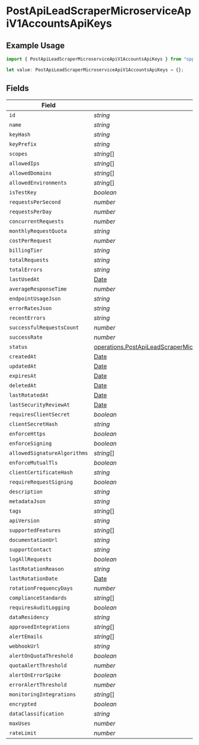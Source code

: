 # PostApiLeadScraperMicroserviceApiV1AccountsApiKeys

## Example Usage

```typescript
import { PostApiLeadScraperMicroserviceApiV1AccountsApiKeys } from "oppulence-backend-sdk/models/operations";

let value: PostApiLeadScraperMicroserviceApiV1AccountsApiKeys = {};
```

## Fields

| Field                                                                                                                                                                                                            | Type                                                                                                                                                                                                             | Required                                                                                                                                                                                                         | Description                                                                                                                                                                                                      |
| ---------------------------------------------------------------------------------------------------------------------------------------------------------------------------------------------------------------- | ---------------------------------------------------------------------------------------------------------------------------------------------------------------------------------------------------------------- | ---------------------------------------------------------------------------------------------------------------------------------------------------------------------------------------------------------------- | ---------------------------------------------------------------------------------------------------------------------------------------------------------------------------------------------------------------- |
| `id`                                                                                                                                                                                                             | *string*                                                                                                                                                                                                         | :heavy_minus_sign:                                                                                                                                                                                               | N/A                                                                                                                                                                                                              |
| `name`                                                                                                                                                                                                           | *string*                                                                                                                                                                                                         | :heavy_minus_sign:                                                                                                                                                                                               | N/A                                                                                                                                                                                                              |
| `keyHash`                                                                                                                                                                                                        | *string*                                                                                                                                                                                                         | :heavy_minus_sign:                                                                                                                                                                                               | N/A                                                                                                                                                                                                              |
| `keyPrefix`                                                                                                                                                                                                      | *string*                                                                                                                                                                                                         | :heavy_minus_sign:                                                                                                                                                                                               | N/A                                                                                                                                                                                                              |
| `scopes`                                                                                                                                                                                                         | *string*[]                                                                                                                                                                                                       | :heavy_minus_sign:                                                                                                                                                                                               | N/A                                                                                                                                                                                                              |
| `allowedIps`                                                                                                                                                                                                     | *string*[]                                                                                                                                                                                                       | :heavy_minus_sign:                                                                                                                                                                                               | N/A                                                                                                                                                                                                              |
| `allowedDomains`                                                                                                                                                                                                 | *string*[]                                                                                                                                                                                                       | :heavy_minus_sign:                                                                                                                                                                                               | N/A                                                                                                                                                                                                              |
| `allowedEnvironments`                                                                                                                                                                                            | *string*[]                                                                                                                                                                                                       | :heavy_minus_sign:                                                                                                                                                                                               | N/A                                                                                                                                                                                                              |
| `isTestKey`                                                                                                                                                                                                      | *boolean*                                                                                                                                                                                                        | :heavy_minus_sign:                                                                                                                                                                                               | N/A                                                                                                                                                                                                              |
| `requestsPerSecond`                                                                                                                                                                                              | *number*                                                                                                                                                                                                         | :heavy_minus_sign:                                                                                                                                                                                               | N/A                                                                                                                                                                                                              |
| `requestsPerDay`                                                                                                                                                                                                 | *number*                                                                                                                                                                                                         | :heavy_minus_sign:                                                                                                                                                                                               | N/A                                                                                                                                                                                                              |
| `concurrentRequests`                                                                                                                                                                                             | *number*                                                                                                                                                                                                         | :heavy_minus_sign:                                                                                                                                                                                               | N/A                                                                                                                                                                                                              |
| `monthlyRequestQuota`                                                                                                                                                                                            | *string*                                                                                                                                                                                                         | :heavy_minus_sign:                                                                                                                                                                                               | N/A                                                                                                                                                                                                              |
| `costPerRequest`                                                                                                                                                                                                 | *number*                                                                                                                                                                                                         | :heavy_minus_sign:                                                                                                                                                                                               | N/A                                                                                                                                                                                                              |
| `billingTier`                                                                                                                                                                                                    | *string*                                                                                                                                                                                                         | :heavy_minus_sign:                                                                                                                                                                                               | N/A                                                                                                                                                                                                              |
| `totalRequests`                                                                                                                                                                                                  | *string*                                                                                                                                                                                                         | :heavy_minus_sign:                                                                                                                                                                                               | N/A                                                                                                                                                                                                              |
| `totalErrors`                                                                                                                                                                                                    | *string*                                                                                                                                                                                                         | :heavy_minus_sign:                                                                                                                                                                                               | N/A                                                                                                                                                                                                              |
| `lastUsedAt`                                                                                                                                                                                                     | [Date](https://developer.mozilla.org/en-US/docs/Web/JavaScript/Reference/Global_Objects/Date)                                                                                                                    | :heavy_minus_sign:                                                                                                                                                                                               | N/A                                                                                                                                                                                                              |
| `averageResponseTime`                                                                                                                                                                                            | *number*                                                                                                                                                                                                         | :heavy_minus_sign:                                                                                                                                                                                               | N/A                                                                                                                                                                                                              |
| `endpointUsageJson`                                                                                                                                                                                              | *string*                                                                                                                                                                                                         | :heavy_minus_sign:                                                                                                                                                                                               | N/A                                                                                                                                                                                                              |
| `errorRatesJson`                                                                                                                                                                                                 | *string*                                                                                                                                                                                                         | :heavy_minus_sign:                                                                                                                                                                                               | N/A                                                                                                                                                                                                              |
| `recentErrors`                                                                                                                                                                                                   | *string*                                                                                                                                                                                                         | :heavy_minus_sign:                                                                                                                                                                                               | N/A                                                                                                                                                                                                              |
| `successfulRequestsCount`                                                                                                                                                                                        | *number*                                                                                                                                                                                                         | :heavy_minus_sign:                                                                                                                                                                                               | N/A                                                                                                                                                                                                              |
| `successRate`                                                                                                                                                                                                    | *number*                                                                                                                                                                                                         | :heavy_minus_sign:                                                                                                                                                                                               | N/A                                                                                                                                                                                                              |
| `status`                                                                                                                                                                                                         | [operations.PostApiLeadScraperMicroserviceApiV1AccountsAccountsResponse200ApplicationJSONStatus](../../models/operations/postapileadscrapermicroserviceapiv1accountsaccountsresponse200applicationjsonstatus.md) | :heavy_minus_sign:                                                                                                                                                                                               | N/A                                                                                                                                                                                                              |
| `createdAt`                                                                                                                                                                                                      | [Date](https://developer.mozilla.org/en-US/docs/Web/JavaScript/Reference/Global_Objects/Date)                                                                                                                    | :heavy_minus_sign:                                                                                                                                                                                               | N/A                                                                                                                                                                                                              |
| `updatedAt`                                                                                                                                                                                                      | [Date](https://developer.mozilla.org/en-US/docs/Web/JavaScript/Reference/Global_Objects/Date)                                                                                                                    | :heavy_minus_sign:                                                                                                                                                                                               | N/A                                                                                                                                                                                                              |
| `expiresAt`                                                                                                                                                                                                      | [Date](https://developer.mozilla.org/en-US/docs/Web/JavaScript/Reference/Global_Objects/Date)                                                                                                                    | :heavy_minus_sign:                                                                                                                                                                                               | N/A                                                                                                                                                                                                              |
| `deletedAt`                                                                                                                                                                                                      | [Date](https://developer.mozilla.org/en-US/docs/Web/JavaScript/Reference/Global_Objects/Date)                                                                                                                    | :heavy_minus_sign:                                                                                                                                                                                               | N/A                                                                                                                                                                                                              |
| `lastRotatedAt`                                                                                                                                                                                                  | [Date](https://developer.mozilla.org/en-US/docs/Web/JavaScript/Reference/Global_Objects/Date)                                                                                                                    | :heavy_minus_sign:                                                                                                                                                                                               | N/A                                                                                                                                                                                                              |
| `lastSecurityReviewAt`                                                                                                                                                                                           | [Date](https://developer.mozilla.org/en-US/docs/Web/JavaScript/Reference/Global_Objects/Date)                                                                                                                    | :heavy_minus_sign:                                                                                                                                                                                               | N/A                                                                                                                                                                                                              |
| `requiresClientSecret`                                                                                                                                                                                           | *boolean*                                                                                                                                                                                                        | :heavy_minus_sign:                                                                                                                                                                                               | N/A                                                                                                                                                                                                              |
| `clientSecretHash`                                                                                                                                                                                               | *string*                                                                                                                                                                                                         | :heavy_minus_sign:                                                                                                                                                                                               | N/A                                                                                                                                                                                                              |
| `enforceHttps`                                                                                                                                                                                                   | *boolean*                                                                                                                                                                                                        | :heavy_minus_sign:                                                                                                                                                                                               | N/A                                                                                                                                                                                                              |
| `enforceSigning`                                                                                                                                                                                                 | *boolean*                                                                                                                                                                                                        | :heavy_minus_sign:                                                                                                                                                                                               | N/A                                                                                                                                                                                                              |
| `allowedSignatureAlgorithms`                                                                                                                                                                                     | *string*[]                                                                                                                                                                                                       | :heavy_minus_sign:                                                                                                                                                                                               | N/A                                                                                                                                                                                                              |
| `enforceMutualTls`                                                                                                                                                                                               | *boolean*                                                                                                                                                                                                        | :heavy_minus_sign:                                                                                                                                                                                               | N/A                                                                                                                                                                                                              |
| `clientCertificateHash`                                                                                                                                                                                          | *string*                                                                                                                                                                                                         | :heavy_minus_sign:                                                                                                                                                                                               | N/A                                                                                                                                                                                                              |
| `requireRequestSigning`                                                                                                                                                                                          | *boolean*                                                                                                                                                                                                        | :heavy_minus_sign:                                                                                                                                                                                               | N/A                                                                                                                                                                                                              |
| `description`                                                                                                                                                                                                    | *string*                                                                                                                                                                                                         | :heavy_minus_sign:                                                                                                                                                                                               | N/A                                                                                                                                                                                                              |
| `metadataJson`                                                                                                                                                                                                   | *string*                                                                                                                                                                                                         | :heavy_minus_sign:                                                                                                                                                                                               | N/A                                                                                                                                                                                                              |
| `tags`                                                                                                                                                                                                           | *string*[]                                                                                                                                                                                                       | :heavy_minus_sign:                                                                                                                                                                                               | N/A                                                                                                                                                                                                              |
| `apiVersion`                                                                                                                                                                                                     | *string*                                                                                                                                                                                                         | :heavy_minus_sign:                                                                                                                                                                                               | N/A                                                                                                                                                                                                              |
| `supportedFeatures`                                                                                                                                                                                              | *string*[]                                                                                                                                                                                                       | :heavy_minus_sign:                                                                                                                                                                                               | N/A                                                                                                                                                                                                              |
| `documentationUrl`                                                                                                                                                                                               | *string*                                                                                                                                                                                                         | :heavy_minus_sign:                                                                                                                                                                                               | N/A                                                                                                                                                                                                              |
| `supportContact`                                                                                                                                                                                                 | *string*                                                                                                                                                                                                         | :heavy_minus_sign:                                                                                                                                                                                               | N/A                                                                                                                                                                                                              |
| `logAllRequests`                                                                                                                                                                                                 | *boolean*                                                                                                                                                                                                        | :heavy_minus_sign:                                                                                                                                                                                               | N/A                                                                                                                                                                                                              |
| `lastRotationReason`                                                                                                                                                                                             | *string*                                                                                                                                                                                                         | :heavy_minus_sign:                                                                                                                                                                                               | N/A                                                                                                                                                                                                              |
| `lastRotationDate`                                                                                                                                                                                               | [Date](https://developer.mozilla.org/en-US/docs/Web/JavaScript/Reference/Global_Objects/Date)                                                                                                                    | :heavy_minus_sign:                                                                                                                                                                                               | N/A                                                                                                                                                                                                              |
| `rotationFrequencyDays`                                                                                                                                                                                          | *number*                                                                                                                                                                                                         | :heavy_minus_sign:                                                                                                                                                                                               | N/A                                                                                                                                                                                                              |
| `complianceStandards`                                                                                                                                                                                            | *string*[]                                                                                                                                                                                                       | :heavy_minus_sign:                                                                                                                                                                                               | N/A                                                                                                                                                                                                              |
| `requiresAuditLogging`                                                                                                                                                                                           | *boolean*                                                                                                                                                                                                        | :heavy_minus_sign:                                                                                                                                                                                               | N/A                                                                                                                                                                                                              |
| `dataResidency`                                                                                                                                                                                                  | *string*                                                                                                                                                                                                         | :heavy_minus_sign:                                                                                                                                                                                               | N/A                                                                                                                                                                                                              |
| `approvedIntegrations`                                                                                                                                                                                           | *string*[]                                                                                                                                                                                                       | :heavy_minus_sign:                                                                                                                                                                                               | N/A                                                                                                                                                                                                              |
| `alertEmails`                                                                                                                                                                                                    | *string*[]                                                                                                                                                                                                       | :heavy_minus_sign:                                                                                                                                                                                               | N/A                                                                                                                                                                                                              |
| `webhookUrl`                                                                                                                                                                                                     | *string*                                                                                                                                                                                                         | :heavy_minus_sign:                                                                                                                                                                                               | N/A                                                                                                                                                                                                              |
| `alertOnQuotaThreshold`                                                                                                                                                                                          | *boolean*                                                                                                                                                                                                        | :heavy_minus_sign:                                                                                                                                                                                               | N/A                                                                                                                                                                                                              |
| `quotaAlertThreshold`                                                                                                                                                                                            | *number*                                                                                                                                                                                                         | :heavy_minus_sign:                                                                                                                                                                                               | N/A                                                                                                                                                                                                              |
| `alertOnErrorSpike`                                                                                                                                                                                              | *boolean*                                                                                                                                                                                                        | :heavy_minus_sign:                                                                                                                                                                                               | N/A                                                                                                                                                                                                              |
| `errorAlertThreshold`                                                                                                                                                                                            | *number*                                                                                                                                                                                                         | :heavy_minus_sign:                                                                                                                                                                                               | N/A                                                                                                                                                                                                              |
| `monitoringIntegrations`                                                                                                                                                                                         | *string*[]                                                                                                                                                                                                       | :heavy_minus_sign:                                                                                                                                                                                               | N/A                                                                                                                                                                                                              |
| `encrypted`                                                                                                                                                                                                      | *boolean*                                                                                                                                                                                                        | :heavy_minus_sign:                                                                                                                                                                                               | N/A                                                                                                                                                                                                              |
| `dataClassification`                                                                                                                                                                                             | *string*                                                                                                                                                                                                         | :heavy_minus_sign:                                                                                                                                                                                               | N/A                                                                                                                                                                                                              |
| `maxUses`                                                                                                                                                                                                        | *number*                                                                                                                                                                                                         | :heavy_minus_sign:                                                                                                                                                                                               | N/A                                                                                                                                                                                                              |
| `rateLimit`                                                                                                                                                                                                      | *number*                                                                                                                                                                                                         | :heavy_minus_sign:                                                                                                                                                                                               | N/A                                                                                                                                                                                                              |